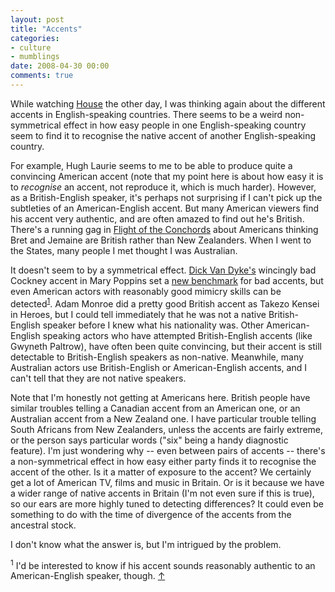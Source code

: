 ```yaml
---
layout: post
title: "Accents"
categories:
- culture
- mumblings
date: 2008-04-30 00:00
comments: true
---
```


<p>While watching <a href="http://www.imdb.com/title/tt0412142/">House</a> the other day, I was thinking again about the different accents in English-speaking countries. There seems to be a weird non-symmetrical effect in how easy people in one English-speaking country seem to find it to recognise the native accent of another English-speaking country.</p>

<p>For example, Hugh Laurie seems to me to be able to produce quite a convincing American accent (note that my point here is about how easy it is to <em>recognise</em> an accent, not reproduce it, which is much harder). However, as a British-English speaker, it's perhaps not surprising if I can't pick up the subtleties of an American-English accent. But many American viewers find his accent very authentic, and are often amazed to find out he's British. There's a running gag in <a href="http://www.hbo.com/conchords/">Flight of the Conchords</a> about Americans thinking Bret and Jemaine are British rather than New Zealanders. When I went to the States, many people I met thought I was Australian.</p>

<p>It doesn't seem to by a symmetrical effect. <a href="http://en.wikipedia.org/wiki/Dick_Van_Dyke">Dick Van Dyke's</a> wincingly bad Cockney accent in Mary Poppins set a <a href="http://www.urbandictionary.com/define.php?term=dick+van+dyke+accent">new benchmark</a> for bad accents, but even American actors with reasonably good mimicry skills can be detected<sup id="r1-300408"><a href="#f1-300408">1</a></sup>. Adam Monroe did a pretty good British accent as Takezo Kensei in Heroes, but I could tell immediately that he was not a native British-English speaker before I knew what his nationality was. Other American-English speaking actors who have attempted British-English accents (like Gwyneth Paltrow), have often been quite convincing, but their accent is still detectable to British-English speakers as non-native. Meanwhile, many Australian actors use British-English or American-English accents, and I can't tell that they are not native speakers.</p>

<p>Note that I'm honestly not getting at Americans here. British people have similar troubles telling a Canadian accent from an American one, or an Australian accent from a New Zealand one. I have particular trouble telling South Africans from New Zealanders, unless the accents are fairly extreme, or the person says particular words ("six" being a handy diagnostic feature). I'm just wondering why -- even between pairs of accents -- there's a non-symmetrical effect in how easy either party finds it to recognise the accent of the other. Is it a matter of exposure to the accent? We certainly get a lot of American TV, films and music in Britain. Or is it because we have a wider range of native accents in Britain (I'm not even sure if this is true), so our ears are more highly tuned to detecting differences? It could even be something to do with the time of divergence of the accents from the ancestral stock.</p>

<p>I don't know what the answer is, but I'm intrigued by the problem.</p>

<p><sup id="f1-300408">1</sup> I'd be interested to know if his accent sounds reasonably authentic to an American-English speaker, though. <a href="#r1-300408">&uarr;</a></p>


